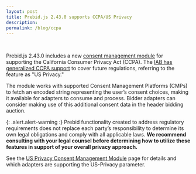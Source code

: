```yaml
---
layout: post
title: Prebid.js 2.43.0 supports CCPA/US Privacy
description:
permalink: /blog/ccpa
---
```



<br>

Prebid.js 2.43.0 includes a new [consent management module](/dev-docs/modules/consentManagementUsp.html) for supporting the California Consumer Privacy Act (CCPA). The [IAB has generalized CCPA support](https://www.iab.com/guidelines/ccpa-framework/) to cover future regulations, referring to the feature as "US Privacy."

The module works with supported Consent Management Platforms (CMPs) to fetch an encoded string representing the user’s consent choices, making it available for adapters to consume and process.
Bidder adapters can consider making use of this additional consent data in the header bidding auction.

{: .alert.alert-warning :}
Prebid functionality created to address regulatory requirements does not replace each party’s responsibility to determine its own legal obligations and comply with all applicable laws.
**We recommend consulting with your legal counsel before determining how to utilize these features in support of your overall privacy approach.**

See the [US Privacy Consent Management Module](/dev-docs/modules/consentManagementUsp.html) page for details and which adapters are supporting the US-Privacy parameter.
